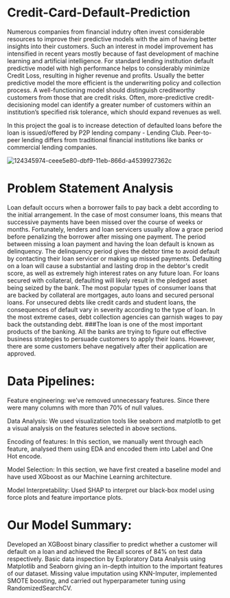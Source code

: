 # Credit-Card-Default-Prediction

Numerous companies from financial indutry often invest considerable resources to improve their predictive models with the aim of having better insights into their customers. Such an interest in model improvement has intensified in recent years mostly because of fast development of machine learning and artificial intelligence. For standard lending institution default predictive model with high performance helps to considerably minimize Credit Loss, resulting in higher revenue and profits. Usually the better predictive model the more efficient is the underwriting policy and collection process. A well-functioning model should distinguish creditworthy customers from those that are credit risks. Often, more-predictive credit-decisioning model can identify a greater number of customers within an institution’s specified risk tolerance, which should expand revenues as well.

In this project the goal is to increase detection of defaulted loans before the loan is issued/offered by P2P lending company - Lending Club. Peer-to-peer lending differs from traditional financial institutions like banks or commercial lending companies.

![124345974-ceee5e80-dbf9-11eb-866d-a4539927362c](https://user-images.githubusercontent.com/89415202/156647676-545927a1-b7c2-4112-94f0-986dfdba898c.png)



# Problem Statement Analysis

Loan default occurs when a borrower fails to pay back a debt according to the initial arrangement. In the case of most consumer loans, this means that successive payments have been missed over the course of weeks or months. Fortunately, lenders and loan servicers usually allow a grace period before penalizing the borrower after missing one payment. The period between missing a loan payment and having the loan default is known as delinquency. The delinquency period gives the debtor time to avoid default by contacting their loan servicer or making up missed payments. Defaulting on a loan will cause a substantial and lasting drop in the debtor's credit score, as well as extremely high interest rates on any future loan. For loans secured with collateral, defaulting will likely result in the pledged asset being seized by the bank. The most popular types of consumer loans that are backed by collateral are mortgages, auto loans and secured personal loans. For unsecured debts like credit cards and student loans, the consequences of default vary in severity according to the type of loan. In the most extreme cases, debt collection agencies can garnish wages to pay back the outstanding debt. ###The loan is one of the most important products of the banking. All the banks are trying to figure out effective business strategies to persuade customers to apply their loans. However, there are some customers behave negatively after their application are approved.

# Data Pipelines:

Feature engineering: we’ve removed unnecessary features. Since there were many columns with more than 70% of null values.

Data Analysis: We used visualization tools like seaborn and matplotlb to get a visual analysis on the features selected in above sections.

Encoding of features: In this section, we manually went through each feature, analysed them using EDA and encoded them into Label and One Hot encode.

Model Selection: In this section, we have first created a baseline model and have used XGboost as our Machine Learning architecture.

Model Interpretability: Used SHAP to interpret our black-box model using force plots and feature importance plots.

# Our Model Summary:
Developed an XGBoost binary classifier to predict whether a customer will default on a loan and achieved the Recall scores of 84% on test data respectively.
Basic data inspection by Exploratory Data Analysis using Matplotlib and Seaborn giving an in-depth intuition to the important features of our dataset.
Missing value imputation using KNN-Imputer, implemented SMOTE boosting, and carried out hyperparameter tuning using RandomizedSearchCV.

